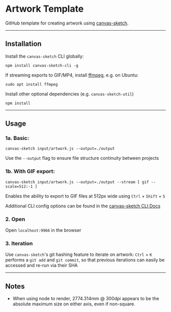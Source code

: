 # Artwork Template

GitHub template for creating artwork using [canvas-sketch](https://github.com/mattdesl/canvas-sketch).

---

## Installation

Install the `canvas-sketch` CLI globally:

```
npm install canvas-sketch-cli -g
```

If streaming exports to GIF/MP4, install [ffmpeg](https://www.ffmpeg.org/), e.g. on Ubuntu:

```
sudo apt install ffmpeg
```

Install other optional dependencies (e.g. `canvas-sketch-util`)

```
npm install
```

---

## Usage

### 1a. Basic:

```
canvas-sketch input/artwork.js --output=./output
```

Use the `--output` flag to ensure file structure continuity between projects

### 1b. With GIF export:

```
canvas-sketch input/artwork.js --output=./output --stream [ gif --scale=512:-1 ]
```

Enables the ability to export to GIF files at 512px wide using `Ctrl` + `Shift` + `S`

Additional CLI config options can be found in the [canvas-sketch CLI Docs](https://github.com/mattdesl/canvas-sketch/blob/master/docs/cli.md)

### 2. Open

Open `localhost:9966` in the browser

### 3. Iteration

Use `canvas-sketch`'s git hashing feature to iterate on artwork:
`Ctrl` + `K` performs a `git add` and `git commit`, so that previous iterations can easily be accessed and re-run via their SHA

---

## Notes

- When using node to render, 2774.314mm @ 300dpi appears to be the absolute maximum size on either axis, even if non-square.
